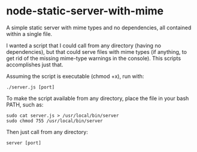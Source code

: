 node-static-server-with-mime
============================

A simple static server with mime types and no dependencies, all contained within a single file.

I wanted a script that I could call from any directory (having no dependencies), but that could 
serve files with mime types (if anything, to get rid of the missing mime-type warnings in
the console). This scripts accomplishes just that.

Assuming the script is executable (chmod +x), run with:

`./server.js [port]`

To make the script available from any directory, place the file in your bash PATH, such as:

```
sudo cat server.js > /usr/local/bin/server
sudo chmod 755 /usr/local/bin/server
```

Then just call from any directory:

`server [port]`